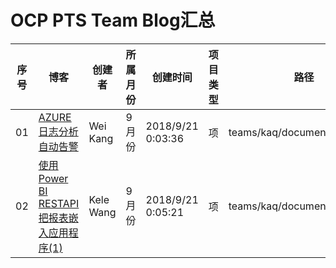 # OCP PTS Team Blog汇总

| 序号 | 博客 | 创建者 | 所属月份 | 创建时间 | 项目类型 | 路径 |
| ---- | ---- | ---- | ---- |  ---- | ---- | ---- |
| 01 | [AZURE 日志分析自动告警](https://www.cnblogs.com/wekang/p/9661224.html) | Wei Kang | 9月份 | 2018/9/21  0:03:36 | 项 | teams/kaq/document/Lists/Blog |
| 02 | [使用Power BI RESTAPI把报表嵌入应用程序(1)](https://www.cnblogs.com/wekang/p/9661224.html) | Kele Wang | 9月份 | 2018/9/21  0:05:21 | 项 | teams/kaq/document/Lists/Blog |
